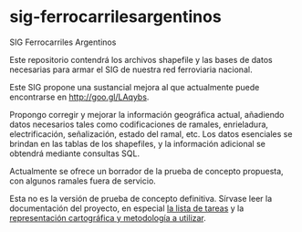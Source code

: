 # sig-ferrocarrilesargentinos
SIG Ferrocarriles Argentinos

Este repositorio contendrá los archivos shapefile y las bases de datos 
necesarias para armar el SIG de nuestra red ferroviaria nacional.

Este SIG propone una sustancial mejora al que actualmente puede encontrarse en
http://goo.gl/LAqybs.

Propongo corregir y mejorar la información geográfica actual, añadiendo datos
necesarios tales como codificaciones de ramales, enrieladura, electrificación,
señalización, estado del ramal, etc. Los datos esenciales se brindan en las
tablas de los shapefiles, y la información adicional se obtendrá mediante
consultas SQL.

Actualmente se ofrece un borrador de la prueba de concepto propuesta, con
algunos ramales fuera de servicio.

Esta no es la versión de prueba de concepto definitiva. Sírvase leer la documentación
del proyecto, en especial [la lista de tareas](https://github.com/arielsbecker/sig-ferrocarrilesargentinos/milestones) y la
[representación cartográfica y metodología a utilizar](https://github.com/arielsbecker/sig-ferrocarrilesargentinos/wiki/Normativa-de-representaci%C3%B3n-cartogr%C3%A1fica-y-metodolog%C3%ADa-a-seguir).
